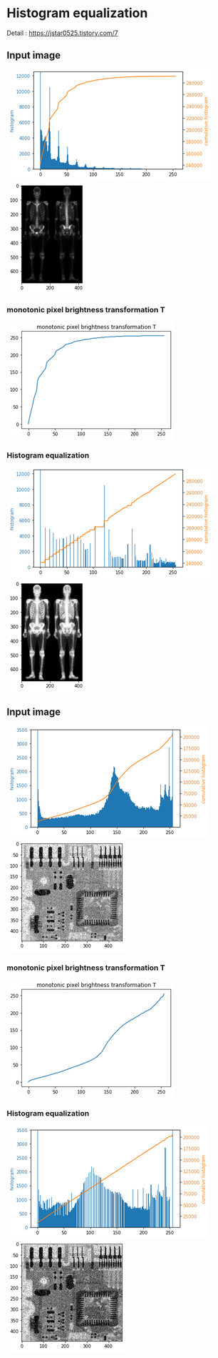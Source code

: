 # Histogram equalization

Detail : https://jstar0525.tistory.com/7

## Input image
<img src="./doc/origin_hist1.png" ></img>
<img src="./doc/origin_img1.png" ></img>

### monotonic pixel brightness transformation T
<img src="./doc/T1.png" ></img>

### Histogram equalization
<img src="./doc/eq_hist1.png" ></img>
<img src="./doc/eq_img1.png" ></img>





## Input image
<img src="./doc/origin_hist2.png" ></img>
<img src="./doc/origin_img2.png" ></img>

### monotonic pixel brightness transformation T
<img src="./doc/T2.png" ></img>

### Histogram equalization
<img src="./doc/eq_hist2.png" ></img>
<img src="./doc/eq_img2.png" ></img>